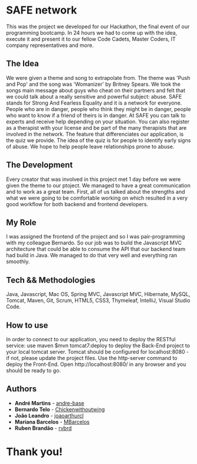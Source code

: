 # SAFE network

This was the project we developed for our Hackathon, the final event of our programming bootcamp. In 24 hours we had to come up with the idea, execute it and present it to our fellow Code Cadets, Master Coders, IT company representatives and more.

## The Idea

We were given a theme and song to extrapolate from. The theme was 'Push and Pop' and the song was 'Womanizer' by Britney Spears. We took the songs main message about guys who cheat on their partners and felt that we could talk about a really sensitive and powerful subject: abuse.
SAFE stands for Strong And Fearless Equality and it is a network for everyone. People who are in danger, people who think they might be in danger, people who want to know if a friend of theirs is in danger. At SAFE you can talk to experts and receive help depending on your situation. You can also register as a therapist with your license and be part of the many therapists that are involved in the network.
The feature that differenciates our application, is the quiz we provide. The idea of the quiz is for people to identify early signs of abuse. We hope to help people leave relationships prone to abuse.

## The Development

Every creator that was involved in this project met 1 day before we were given the theme to our ptoject. We managed to have a great communication and to work as a great team. First, all of us talked about the strengths and what we were going to be comfortable working on which resulted in a very good workflow for both backend and frontend developers.

## My Role

I was assigned the frontend of the project and so I was pair-programming with my colleague Bernardo. So our job was to build the Javascript MVC architecture that could be able to consume the API that our backend team had build in Java. We managed to do that very well and everything ran smoothly. 

## Tech && Methodologies

Java, Javascript, Mac OS, Spring MVC, Javascript MVC, Hibernate, MySQL, Tomcat, Maven, Git, Scrum, HTML5, CSS3, Thymeleaf, IntelliJ, Visual Studio Code.

## How to use
In order to connect to our application, you need to deploy the RESTful service: use maven $mvn tomcat7:deploy to deploy the Back-End project to your local tomcat server. Tomcat should be configured for localhost:8080 - if not, please update the project files. Use the http-server command to deploy the Front-End. Open http://localhost:8080/ in any browser and you should be ready to go.

## Authors

* **André Martins** - [andre-base](https://github.com/andre-base)
* **Bernardo Telo** - [Chickenwithoutwing](https://github.com/Chickenwithoutwing)
* **João Leandro** - [joaoarthurcl](https://github.com/joaoarthurcl)
* **Mariana Barcelos** - [MBarcelos](https://github.com/MBarcelos)
* **Ruben Brandão** - [rvbrd](https://github.com/rvbrd)


# Thank you!
